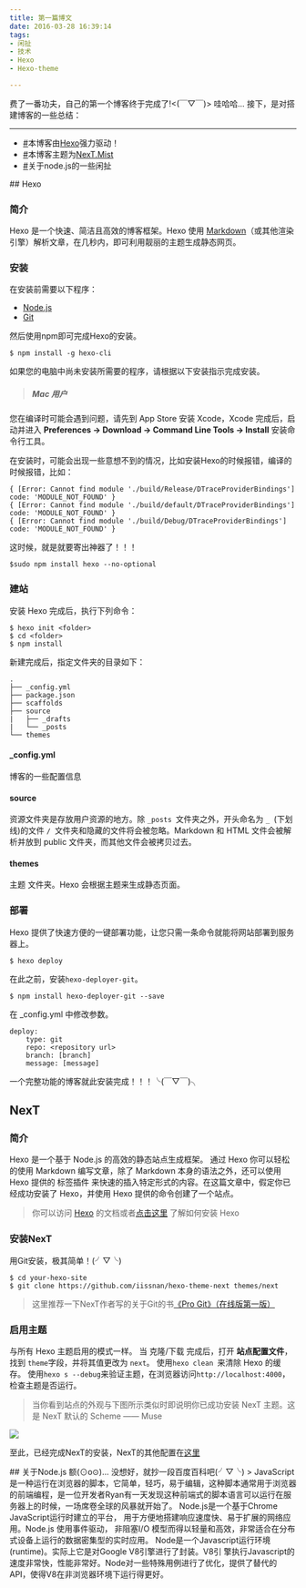 ```yaml
---
title: 第一篇博文
date: 2016-03-28 16:39:14
tags:
- 闲扯
- 技术
- Hexo
- Hexo-theme

---
```

费了一番功夫，自己的第一个博客终于完成了!<(￣▽￣)> 哇哈哈…
接下，是对搭建博客的一些总结：


---
* [#](#hexo)本博客由[Hexo](http://hexo.io)强力驱动！
* [#](#next)本博客主题为[NexT.Mist](https://github.com/iissnan/hexo-theme-next)
* [#](#node)关于node.js的一些闲扯

<!-- more -->

<span id="hexo">
## Hexo

### 简介
Hexo 是一个快速、简洁且高效的博客框架。Hexo 使用 [Markdown](http://daringfireball.net/projects/markdown/)（或其他渲染引擎）解析文章，在几秒内，即可利用靓丽的主题生成静态网页。
### 安装
在安装前需要以下程序：

* [Node.js](https://nodejs.org)
* [Git](https://git-scm.com)

然后使用npm即可完成Hexo的安装。

` $ npm install -g hexo-cli `

如果您的电脑中尚未安装所需要的程序，请根据以下安装指示完成安装。
> ##### Mac 用户
您在编译时可能会遇到问题，请先到 App Store 安装 Xcode，Xcode 完成后，启动并进入 **Preferences -> Download -> Command Line Tools -> Install** 安装命令行工具。

在安装时，可能会出现一些意想不到的情况，比如安装Hexo的时候报错，编译的时候报错，比如：

	{ [Error: Cannot find module './build/Release/DTraceProviderBindings'] code: 'MODULE_NOT_FOUND' }
	{ [Error: Cannot find module './build/default/DTraceProviderBindings'] code: 'MODULE_NOT_FOUND' }
	{ [Error: Cannot find module './build/Debug/DTraceProviderBindings'] code: 'MODULE_NOT_FOUND' }

这时候，就是就要寄出神器了！！！

`$sudo npm install hexo --no-optional`
### 建站
安装 Hexo 完成后，执行下列命令：

	$ hexo init <folder>
	$ cd <folder>
	$ npm install
	
新建完成后，指定文件夹的目录如下：

	.
	├── _config.yml
	├── package.json
	├── scaffolds
	├── source
	|   ├── _drafts
	|   └── _posts
	└── themes

#### _config.yml
博客的一些配置信息
#### source
资源文件夹是存放用户资源的地方。除 `_posts `文件夹之外，开头命名为 `_ `(下划线)的文件 `/ `文件夹和隐藏的文件将会被忽略。Markdown 和 HTML 文件会被解析并放到 public 文件夹，而其他文件会被拷贝过去。
#### themes
主题 文件夹。Hexo 会根据主题来生成静态页面。
### 部署
Hexo 提供了快速方便的一键部署功能，让您只需一条命令就能将网站部署到服务器上。

	$ hexo deploy

在此之前，安装`hexo-deployer-git`。

	$ npm install hexo-deployer-git --save

在 _config.yml 中修改参数。

	deploy:
  		type: git
  		repo: <repository url>
  		branch: [branch]
		message: [message]
	
一个完整功能的博客就此安装完成！！！╰(￣▽￣)╮

</span>

<span id="next">

## NexT

### 简介

Hexo 是一个基于 Node.js 的高效的静态站点生成框架。 通过 Hexo 你可以轻松的使用 Markdown 编写文章，除了 Markdown 本身的语法之外，还可以使用 Hexo 提供的 标签插件 来快速的插入特定形式的内容。在这篇文章中，假定你已经成功安装了 Hexo，并使用 Hexo 提供的命令创建了一个站点。

> 你可以访问 [Hexo](https://hexo.io/zh-cn/docs/) 的文档或者[点击这里](#hexo) 了解如何安装 Hexo 

### 安装NexT

用Git安装，极其简单！(╯▽╰)

	$ cd your-hexo-site
	$ git clone https://github.com/iissnan/hexo-theme-next themes/next
	
> 这里推荐一下NexT作者写的关于Git的书[《Pro Git》（在线版第一版）](http://iissnan.com/progit/)

### 启用主题

与所有 Hexo 主题启用的模式一样。 当 克隆/下载 完成后，打开 **站点配置文件**， 找到 `theme`字段，并将其值更改为 `next`。
使用`hexo clean `来清除 Hexo 的缓存。
使用`hexo s --debug`来验证主题，在浏览器访问`http://localhost:4000`，检查主题是否运行。
> 当你看到站点的外观与下图所示类似时即说明你已成功安装 NexT 主题。这是 NexT 默认的 Scheme —— Muse

![](http://7xsc70.com1.z0.glb.clouddn.com/validation-default-scheme-mac.png)

至此，已经完成NexT的安装，NexT的其他配置在[这里](http://theme-next.iissnan.com)
</span>

<span id="node">
## 关于Node.js
额(⊙o⊙)… 没想好，就抄一段百度百科吧(╯▽╰)
> JavaScript是一种运行在浏览器的脚本，它简单，轻巧，易于编辑，这种脚本通常用于浏览器的前端编程，是一位开发者Ryan有一天发现这种前端式的脚本语言可以运行在服务器上的时候，一场席卷全球的风暴就开始了。
  Node.js是一个基于Chrome JavaScript运行时建立的平台， 用于方便地搭建响应速度快、易于扩展的网络应用。Node.js 使用事件驱动， 非阻塞I/O 模型而得以轻量和高效，非常适合在分布式设备上运行的数据密集型的实时应用。
  Node是一个Javascript运行环境(runtime)。实际上它是对Google V8引擎进行了封装。V8引 擎执行Javascript的速度非常快，性能非常好。Node对一些特殊用例进行了优化，提供了替代的API，使得V8在非浏览器环境下运行得更好。
</span>